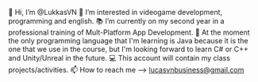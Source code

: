 👋 Hi, I’m @LukkasVN
👀 I’m interested in videogame development, programming and english.
📚 I’m currently on my second year in a professional training of Mult-Platform App Development.
🌱 At the moment the only programming language that I'm learning is Java because it is the one that we use in the course, but I'm looking forward to learn C# or C++ and Unity/Unreal in the future.
💻 This account will contain my class projects/activities.
📫 How to reach me --> lucasvnbusiness@gmail.com
<!---
LukasVN/LukasVN is a ✨ special ✨ repository because its `README.md` (this file) appears on your GitHub profile.
You can click the Preview link to take a look at your changes.
--->
